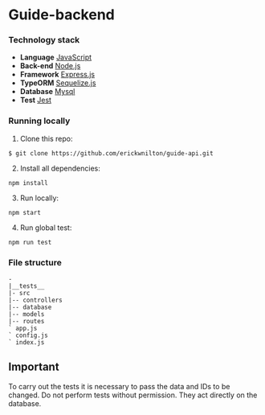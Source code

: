 # Guide-backend

### Technology stack

- **Language** [JavaScript](https://developer.mozilla.org/pt-BR/docs/Web/JavaScript)
- **Back-end** [Node.js](https://nodejs.org/en)
- **Framework** [Express.js](https://expressjs.com/pt-br/)
- **TypeORM** [Sequelize.js](https://sequelize.org/)
- **Database** [Mysql](https://www.mysql.com/)
- **Test** [Jest](https://jestjs.io/pt-BR/)

### Running locally

1. Clone this repo:

```
$ git clone https://github.com/erickwnilton/guide-api.git
```

2. Install all dependencies:

```
npm install
```

3. Run locally:

```
npm start
```

4. Run global test:

```
npm run test
```

### File structure

```
-
|__tests__
|- src
|-- controllers
|-- database
|-- models
|-- routes
` app.js
` config.js
` index.js
```

## Important

To carry out the tests it is necessary to pass the data and IDs to be changed. Do not perform tests without permission. They act directly on the database.